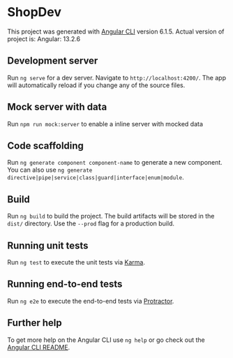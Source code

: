 # ShopDev

This project was generated with [Angular CLI](https://github.com/angular/angular-cli) version 6.1.5.
Actual version of project is: Angular: 13.2.6

## Development server

Run `ng serve` for a dev server. Navigate to `http://localhost:4200/`. The app will automatically reload if you change any of the source files.


## Mock server with data

Run `npm run mock:server` to enable a inline server with mocked data


## Code scaffolding

Run `ng generate component component-name` to generate a new component. You can also use `ng generate directive|pipe|service|class|guard|interface|enum|module`.

## Build

Run `ng build` to build the project. The build artifacts will be stored in the `dist/` directory. Use the `--prod` flag for a production build.

## Running unit tests

Run `ng test` to execute the unit tests via [Karma](https://karma-runner.github.io).

## Running end-to-end tests

Run `ng e2e` to execute the end-to-end tests via [Protractor](http://www.protractortest.org/).

## Further help

To get more help on the Angular CLI use `ng help` or go check out the [Angular CLI README](https://github.com/angular/angular-cli/blob/master/README.md).
